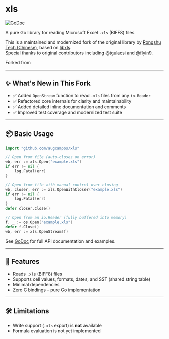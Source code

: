 # xls

[![GoDoc](https://godoc.org/github.com/augcampos/xls?status.svg)](https://godoc.org/github.com/augcampos/xls)

A pure Go library for reading Microsoft Excel `.xls` (BIFF8) files.

This is a maintained and modernized fork of the original library by [Rongshu Tech (Chinese)](http://www.rongshu.tech), based on [libxls](https://github.com/libxls/libxls).  
Special thanks to original contributors including [@tgulacsi](https://github.com/tgulacsi) and [@flyin9](https://github.com/flyin9).

Forked from 

---

## ✨ What's New in This Fork

- ✅ Added `OpenStream` function to read `.xls` files from any `io.Reader`
- ✅ Refactored core internals for clarity and maintainability
- ✅ Added detailed inline documentation and comments
- ✅ Improved test coverage and modernized test suite

---

## 📦 Basic Usage

```go
import "github.com/augcampos/xls"

// Open from file (auto-closes on error)
wb, err := xls.Open("example.xls")
if err != nil {
	log.Fatal(err)
}

// Open from file with manual control over closing
wb, closer, err := xls.OpenWithCloser("example.xls")
if err != nil {
	log.Fatal(err)
}
defer closer.Close()

// Open from an io.Reader (fully buffered into memory)
f, _ := os.Open("example.xls")
defer f.Close()
wb, err := xls.OpenStream(f)
```

See [GoDoc](https://godoc.org/github.com/augcampos/xls) for full API documentation and examples.

---

## 📁 Features

- Reads `.xls` (BIFF8) files
- Supports cell values, formats, dates, and SST (shared string table)
- Minimal dependencies
- Zero C bindings – pure Go implementation

---

## 🛠 Limitations

- Write support (`.xls` export) is **not** available
- Formula evaluation is not yet implemented
